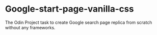 # Google-start-page-vanilla-css

The Odin Project task to create Google search page replica from scratch without any frameworks.
